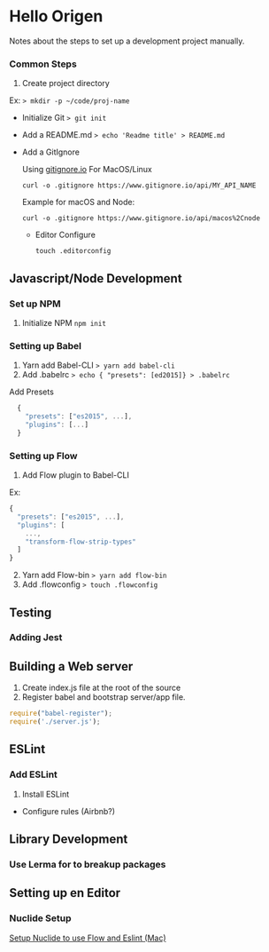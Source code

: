 # Hello Origen

Notes about the steps to set up a development project manually.

### Common Steps
1. Create project directory

  Ex: `> mkdir -p ~/code/proj-name`

* Initialize Git `> git init`
* Add a README.md `> echo 'Readme title' > README.md`
* Add a GitIgnore

  Using [gitignore.io](http://gitignore.io)
For MacOS/Linux

  `curl -o .gitignore https://www.gitignore.io/api/MY_API_NAME`

  Example for macOS and Node:

  `curl -o .gitignore https://www.gitignore.io/api/macos%2Cnode`
  * Editor Configure

    `touch .editorconfig`

## Javascript/Node Development

### Set up NPM
1. Initialize NPM `npm init`

### Setting up Babel
1. Yarn add Babel-CLI `> yarn add babel-cli`
2. Add .babelrc `> echo { "presets": [ed2015]} > .babelrc`

  Add Presets
  ```Javascript
    {
      "presets": ["es2015", ...],
      "plugins": [...]
    }
  ```

### Setting up Flow
1. Add Flow plugin to Babel-CLI

  Ex:
  ```Javascript
  {
    "presets": ["es2015", ...],
    "plugins": [
      ...,
      "transform-flow-strip-types"
    ]
  }
  ```
2. Yarn add Flow-bin `> yarn add flow-bin`
3. Add .flowconfig `> touch .flowconfig`

## Testing
### Adding Jest

## Building a Web server
1. Create index.js file at the root of the source
2. Register babel and bootstrap server/app file.
```javascript
require("babel-register");
require('./server.js');
```

## ESLint
### Add ESLint
1. Install ESLint
* Configure rules (Airbnb?)

## Library Development

### Use Lerma for to breakup packages

## Setting up en Editor

### Nuclide Setup

[Setup Nuclide to use Flow and Eslint (Mac)](https://egghead.io/lessons/react-setup-nuclide-to-use-flow-and-eslint-mac)
